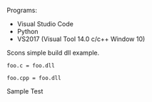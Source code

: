 Programs: 
 * Visual Studio Code
 * Python
 * VS2017 (Visual Tool 14.0 c/c++ Window 10)

Scons simple build dll example.

`foo.c = foo.dll`

`foo.cpp = foo.dll`

Sample Test